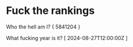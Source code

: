 # Fuck the rankings

Who the hell am I?
{ 5841204 }

What fucking year is it?
[ 2024-08-27T12:00:00Z ]
